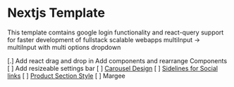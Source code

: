 # Nextjs Template

This template comtains google login functionality and react-query support for faster development of fullstack scalable webapps
multiInput -> multiInput with multi options
dropdown

[.] Add react drag and drop in Add components and rearrange Components
[ ] Add resizeable settings bar
[ ] [Carousel Design](https://dribbble.com/shots/18340298-Ecommerce-Shopping-Cart-Web-UI-Design)
[ ] [Sidelines for Social links](https://dribbble.com/shots/21344057-Shoes-Shop-Landing-Page-Design)
[ ] [Product Section Style](https://dribbble.com/shots/15331746-Product-Detail-Page-Exploration)
[ ] Margee
